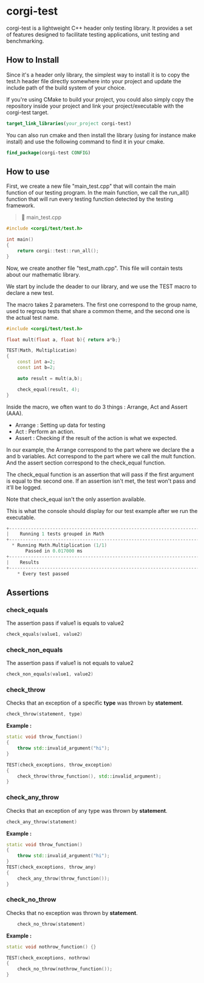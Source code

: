 # corgi-test

corgi-test is a lightweight C++ header only testing library. It provides a set of features designed to facilitate testing applications, unit testing and benchmarking.

## How to Install

Since it's a header only library, the simplest way to install it is to copy the test.h header file directly somewhere into your project and update the include path of the build system of your choice.

If you're using CMake to build your project, you could also simply copy the repository inside your project and link your project/executable with the corgi-test target.

```cmake
target_link_libraries(your_project corgi-test)
```

You can also run cmake and then install the library (using for instance make install) and use the following command to find it in your cmake.

```cmake
find_package(corgi-test CONFIG)
```

## How to use

First, we create a new file "main_test.cpp" that will contain the main function of our testing program. In the main function, we call the run_all() function that will run every testing function detected by the testing framework.

>:page_facing_up:  main_test.cpp

```cpp
#include <corgi/test/test.h>

int main()
{
    return corgi::test::run_all();
}
```

Now, we create another file "test_math.cpp". This file will contain tests about our mathematic library.

We start by include the deader to our library, and we use the TEST macro to declare a new test.

The macro takes 2 parameters. The first one correspond to the group name, used to regroup tests that share a common theme, and the second one is the actual test name. 

```cpp
#include <corgi/test/test.h>

float mult(float a, float b){ return a*b;}

TEST(Math, Multiplication)
{
    const int a=2;
    const int b=2;

    auto result = mult(a,b);

    check_equal(result, 4);
}
```

Inside the macro, we often want to do 3 things : Arrange, Act and Assert (AAA).
* Arrange : Setting up data for testing
* Act  : Perform an action.
* Assert : Checking if the result of the action is what we expected.

In our example, the Arrange correspond to the part where we declare the a and b variables. Act correspond to the part where we call the mult function. And the assert section correspond to the check_equal function.

The check_equal function is an assertion that will pass if the first argument is equal to the second one. If an assertion isn't met, the test won't pass and it'll be logged.

Note that check_equal isn't the only assertion available.

This is what the console should display for our test example after we run the executable.

```cpp
+----------------------------------------------------------------------------+
|    Running 1 tests grouped in Math                                         |
+----------------------------------------------------------------------------+
  * Running Math.Multiplication (1/1)
       Passed in 0.017000 ms
+----------------------------------------------------------------------------+
|    Results                                                                 |
+----------------------------------------------------------------------------+
    * Every test passed
```

## Assertions

### check_equals

The assertion pass if value1 is equals to value2

```cpp
check_equals(value1, value2)
```

### check_non_equals

The assertion pass if value1 is not equals to value2

```cpp
check_non_equals(value1, value2)
```

### check_throw

Checks that an exception of a specific **type** was thrown by **statement**.

```cpp
check_throw(statement, type)
```

**Example :**

```cpp
static void throw_function()
{
    throw std::invalid_argument("hi");
}

TEST(check_exceptions, throw_exception)
{
    check_throw(throw_function(), std::invalid_argument);
}
```

### check_any_throw

Checks that an exception of any type was thrown by **statement**.

```cpp
check_any_throw(statement)
```

**Example :**

```cpp
static void throw_function()
{
    throw std::invalid_argument("hi");
}
TEST(check_exceptions, throw_any)
{
    check_any_throw(throw_function());
}
```

### check_no_throw

Checks that no exception was thrown by **statement**.

```cpp
    check_no_throw(statement)
```

**Example :**

```cpp
static void nothrow_function() {}

TEST(check_exceptions, nothrow)
{
    check_no_throw(nothrow_function());
}
```